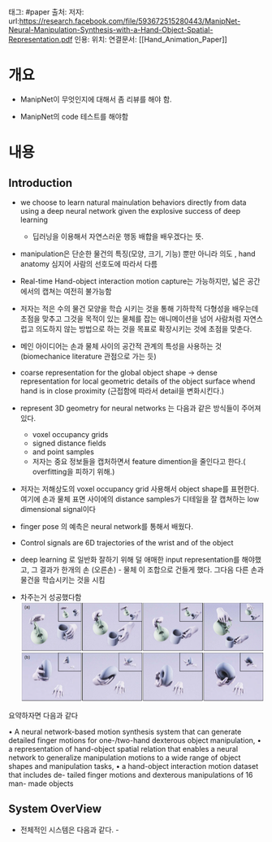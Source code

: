 
태그: #paper
출처: 
저자:
url:https://research.facebook.com/file/593672515280443/ManipNet-Neural-Manipulation-Synthesis-with-a-Hand-Object-Spatial-Representation.pdf
인용:
위치:
연결문서: [[Hand_Animation_Paper]]


# 개요

- ManipNet이 무엇인지에 대해서 좀 리뷰를 해야 함.

- ManipNet의 code 테스트를 해야함


# 내용

## Introduction

-  we choose to learn natural mainulation behaviors directly from data using a deep neural network given the explosive success of deep learning
	- 딥러닝을 이용해서 자연스러운 행동 배합을 배우겠다는 뜻.

- manipulation은 단순한 물건의 특징(모양, 크기, 기능) 뿐만 아니라 의도 , hand anatomy 심지어 사람의 선호도에 따라서 다름 

- Real-time Hand-object interaction motion capture는 가능하지만, 넓은 공간에서의 캡쳐는 여전히 불가능함

- 저자는 적은 수의 물건 모양을 학습 시키는 것을 통해 기하학적  다형성을  배우는데 초점을 맞추고 그것을 목적이 있는 물체를 잡는 애니메이션을 넘어 사람처럼 자연스럽고 의도하지 않는 방법으로 하는 것을 목표로 확장시키는 것에 초점을 맞춘다.

-  메인 아이디어는 손과 물체 사이의 공간적 관계의 특성을 사용하는 것 (biomechanice literature 관점으로 가는 듯)

- coarse representation for the global object shape -> dense representation for local geometric details of the object surface whend  hand is in close proximity (근접함에 따라서 detail을 변화시킨다.)

- represent 3D geometry for neural networks 는 다음과 같은 방식들이 주어져 있다.
	- voxel occupancy grids
	- signed distance fields
	-  and point samples
	- 저자는 중요 정보들을 캡처하면서 feature dimention을 줄인다고 한다.( overfitting을 피하기 위해.)

- 저자는 저해상도의 voxel occupancy grid 사용해서 object shape를 표현한다.  여기에 손과 물체 표면 사이에의 distance samples가 디테일을 잘 캡쳐하는 low dimensional signal이다 

- finger pose 의 예측은 neural network를 통해서 배웠다.

- Control signals are 6D trajectories of the wrist and of the object

- deep learning 로 일반화 잘하기 위해 덜 애매한 input representation를 해야했고,  그 결과가 한개의 손 (오른손) - 물체 이 조합으로 건들게 했다. 그다음 다른 손과 물건을 학습시키는 것을 시킴

- 차주는거 성공했다함
![그림](../AttachedFiles/pic1.png)


요약하자면 다음과 같다

• A neural network-based motion synthesis system that can
generate detailed finger motions for one-/two-hand dexterous
object manipulation,
• a representation of hand-object spatial relation that enables a
neural network to generalize manipulation motions to a wide
range of object shapes and manipulation tasks,
• a hand-object interaction motion dataset that includes de-
tailed finger motions and dexterous manipulations of 16 man-
made objects


## System OverView

- 전체적인 시스템은 다음과 같다. -
